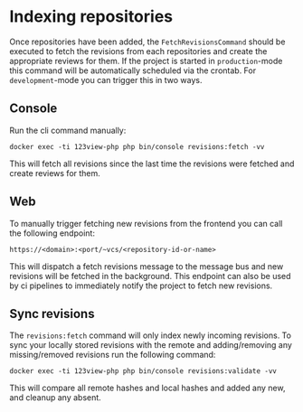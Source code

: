 # Indexing repositories

Once repositories have been added, the `FetchRevisionsCommand` should be executed to fetch the revisions from each repositories and create
the appropriate reviews for them. If the project is started in `production`-mode this command will be automatically scheduled via the crontab.
For `development`-mode you can trigger this in two ways.

## Console

Run the cli command manually:
```shell
docker exec -ti 123view-php php bin/console revisions:fetch -vv
```
This will fetch all revisions since the last time the revisions were fetched and create reviews for them.

## Web
To manually trigger fetching new revisions from the frontend you can call the following endpoint:
```text
https://<domain>:<port/~vcs/<repository-id-or-name>
```
This will dispatch a fetch revisions message to the message bus and new revisions will be fetched in the background. This endpoint
can also be used by ci pipelines to immediately notify the project to fetch new revisions.

## Sync revisions
The `revisions:fetch` command will only index newly incoming revisions. To sync your locally stored revisions with the remote
and adding/removing any missing/removed revisions run the following command:

```shell
docker exec -ti 123view-php php bin/console revisions:validate -vv
```
This will compare all remote hashes and local hashes and added any new, and cleanup any absent.
